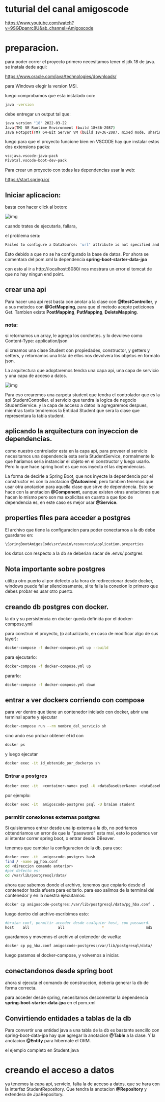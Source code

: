 # tuturial del canal amigoscode
https://www.youtube.com/watch?v=9SGDpanrc8U&ab_channel=Amigoscode 

# preparacion.

para poder correr el proyecto primero necesitamos tener el jdk 18 de java.
se instala dede aqui:

https://www.oracle.com/java/technologies/downloads/

para Windows elegir la version MSI. 

luego comprobamos que esta instalado con:
```bash
java -version
```
debe entregar un output tal que:
```bash
java version "18" 2022-03-22
Java(TM) SE Runtime Environment (build 18+36-2087)
Java HotSpot(TM) 64-Bit Server VM (build 18+36-2087, mixed mode, sharing)
```

luego para que el proyecto funcione bien en VSCODE hay que instalar estos dos extensions packs:

```bash
vscjava.vscode-java-pack
Pivotal.vscode-boot-dev-pack
```

Para crear un proyecto con todas las dependencias usar la web:

https://start.spring.io/

## Iniciar aplicacion:

basta con hacer click al boton:

![img](/doc/iniciarApp.png "...")

cuando trates de ejecutarla, fallara, 

el problema sera:

```bash	
Failed to configure a DataSource: 'url' attribute is not specified and no embedded datasource could be configured.
```

Esto debido a que no se ha configurado la base de datos. Por ahora se comentara del pom.xml la dependencia **spring-boot-starter-data-jpa**

con esto al ir a http://localhost:8080/
nos mostrara un error el tomcat de que no hay ningun end point.

## crear una api

Para hacer una api rest basta con anotar a la clase con **@RestController**, y a sus metodos con **@GetMapping**, para que el metodo acepte peticiones Get. Tambien existe **PostMapping**, **PutMapping**, **DeleteMapping**.

### nota:
si retornamos un array, le agrega los corchetes.
y lo devuleve como Content-Type: application/json


si creamos una clase Student con propiedades, constructor, y getters y setters,
y retornamos una lista de ellos nos devolvera los objetos en formato json.

La arquitectura que adoptaremos tendra una capa api, una capa de servicio y una capa de acceso a datos.

![img](/doc/arquitectura.png "...")


Para eso crearemos una carpeta student que tendra el controlador que es la api StudentController.
el servicio que tendra la logica de negocio StudentService.
y la capa de acceso a datos la agregaremos despues, mientras tanto tendremos la Entidad Student que sera la clase que representara la tabla student. 

## aplicando la arquitectura con inyeccion de dependencias.

como nuestro controlador esta en la capa api, para proveer el servicio necesitamos una dependencia esta seria StudentService, normalmente lo que hariamos seria instanciar el objeto en el constructor y luego usarlo. Pero lo que hace spring boot es que nos inyecta el las dependencias.

La forma de decirle a Spring Boot, que nos inyecte la dependencia por el constructor es con la anotacion **@Autowired**, pero tambien tenemos que usar otra anotacion para aquella clase que sirve de dependencia.
Esto se hace con la anotacion **@Component**, aunque existen otras anotaciones que hacen lo mismo pero son ma explicitas en cuanto a que tipo de dependencia es, en este caso es mejor usar **@Service**.

## properties files para acceder a postgres
El archivo que tiene la configuracion para poder conectarnos a la db debe guardarse en:
```bash
\SpringBootAmigosCode\src\main\resources\application.properties
```
los datos con respecto a la db se deberian sacar de .envs/.postgres

## Nota importante sobre postgres
utiliza otro puerto al por defecto a la hora de redireccionar desde docker, windows puede fallar silenciosamente, si te falla la conexion lo primero que debes probar es usar otro puerto.

## creando db postgres con docker.

la db y su persistencia en docker queda definida por el docker-compose.yml

para construir el proyecto, (o actualizarlo, en caso de modificar algo de sus layer):

```bash
docker-compose -f docker-compose.yml up --build
```

para ejecutarlo:

```bash
docker-compose -f docker-compose.yml up
```

pararlo:
    
```bash
docker-compose -f docker-compose.yml down
```

## entrar a ver dockers corriendo con compose

para ver dentro que tiene un contenedor iniciado con docker, abrir una terminal aparte y ejecutar

```bash
docker-compose run --rm nombre_del_servicio sh
```

sino ando eso probar
obtener el id con

```bash
docker ps
```

y luego ejecutar

```bash
docker exec -it id_obtenido_por_dockerps sh
```

### **Entrar a postgres**

```bash
docker exec -it  <container-name> psql -U <dataBaseUserName> <dataBaseName>
```
por ejemplo:

```bash
docker exec -it  amigoscode-postgres psql -U braian student
```

### permitir conexiones externas postgres

Si quisieramos entrar desde una ip externa a la db, no podriamos obtendriamos un error de que la "password" esta mal, esto lo podemos ver al intentar correr spring boot, o entrar desde DBeaver.

tenemos que cambiar la configuracion de la db. para eso:

```bash
docker exec -it  amigoscode-postgres bash
find / -name pg_hba.conf
cd <direccion comando anterior>
#por defecto es:
cd /var/lib/postgresql/data/
```
ahora que sabemos donde el archivo, tenemos que copiarlo desde el contenedor hacia afuera para editarlo.
para eso salimos de la terminal del contenedor y en la nuestra ejecutamos:
    
```bash
docker cp amigoscode-postgres:/var/lib/postgresql/data/pg_hba.conf .
```

luego dentro del archivo escribimos esto:
```bash
#braian conf, permitir acceder desde cualquier host, con password.
host    all             all                 *                   md5
```
guardamos y movemos el archivo al cotenedor de vuelta:
```bash
docker cp pg_hba.conf amigoscode-postgres:/var/lib/postgresql/data/
```
luego paramos el docker-compose, y volvemos a iniciar.

## conectandonos desde spring boot

ahora si ejecuta el comando de construccion, deberia generar la db de forma correcta.

para acceder desde spring, necesitamos descomentar la dependencia **spring-boot-starter-data-jpa** en el pom.xml

## Convirtiendo entidades a tablas de la db

Para convertir una entidad java a una tabla de la db es bastante sencillo con spring-boot-data-jpa
hay que agregar la anotacion **@Table** a la clase. Y la anotacion **@Entity** para hibernate el ORM.

el ejemplo completo en Student.java

# creando el acceso a datos

ya tenemos la capa api, servicio, falta la de acceso a datos, que se hara con la interfaz StudentRepository. Que tendra la anotacion **@Repository** y extendera de JpaRepository.


